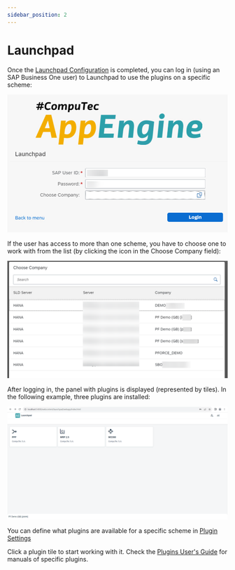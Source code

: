 ```yaml
---
sidebar_position: 2
---
```


# Launchpad

Once the [Launchpad Configuration](../administrators-guide/configuration-and-administration/overview.md) is completed, you can log in (using an SAP Business One user) to Launchpad to use the plugins on a specific scheme:

![Launchpad](./media/launchpad/launchpad-log-in.png)

If the user has access to more than one scheme, you have to choose one to work with from the list (by clicking the icon in the Choose Company field):

![Launchpad](./media/launchpad/launchpad-companies.png)

After logging in, the panel with plugins is displayed (represented by tiles). In the following example, three plugins are installed:

![Launchpad](./media/launchpad/launchpad-main.png)

You can define what plugins are available for a specific scheme in [Plugin Settings](../administrators-guide/configuration-and-administration/overview.md#plugins)

Click a plugin tile to start working with it. Check the [Plugins User's Guide](../plugins-user-guide/overview.md) for manuals of specific plugins.
